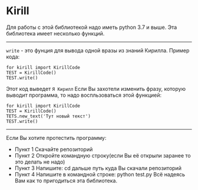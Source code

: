 # Kirill
Для работы с этой библиотекой надо иметь python 3.7 и выше. Эта библиотека имеет несколько функций.
***
`write` - это фунция для вывода одной вразы из знаний Кирилла. Пример кода:
```
for kirill import KirillCode
TEST = KirillCode()
TEST.write()
```
Этот код выведет `Я Кирилл`
Если Вы захотели изменить фразу, которую выводит программа, то надо воспльзоваться этой функцией:
```
for kirill import KirillCode
TEST = KirillCode()
TETS.new_text('Тут новый текст')
TEST.write()
```
***
Если Вы хотите протестить программу:
* Пункт 1 Скачайте репозиторий
* Пункт 2 Откройте командную строку(если Вы её открыли заранее то это делать не надо)
* Пункт 3 Напишите: cd дальше путь куда Вы скачали репозиторий
* Пункт 4 Напишите в командной строке: python test.py
Всё надеясь Вам как то пригодиться эта библиотека.
